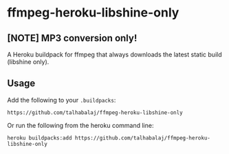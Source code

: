 
# ffmpeg-heroku-libshine-only
## [NOTE] MP3 conversion only!

A Heroku buildpack for ffmpeg that always downloads the latest static build (libshine only).

## Usage

Add the following to your `.buildpacks`:

```
https://github.com/talhabalaj/ffmpeg-heroku-libshine-only
```

Or run the following from the heroku command line:

```
heroku buildpacks:add https://github.com/talhabalaj/ffmpeg-heroku-libshine-only
```
